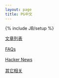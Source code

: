 ```yaml
---
layout: page
title: PG中文
---
```

{% include JB/setup %}

<a href="{{ BASE_PATH }}/lists.html">文章列表</a>
<br/>
<br/>
<a href="{{ BASE_PATH }}/faq.html">FAQs</a>
<br/>
<br/>
<a href="{{ BASE_PATH }}/hackernews.html">Hacker News</a>
<br/>
<br/>
<a href="{{ BASE_PATH }}/relate.html">其它相关</a>
<br/>
<br/>
